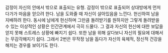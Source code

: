 감정이 자신의 안에서 밖으로 표출되는 유형. 감정이 밖으로 표출되어 상대방에게 먼저 다가가 마음을 얻으려 한다. 남을 도와줄 때 자신이 살아있음을 느낀다. 헌신하여 남을 지배하려 한다. 동시에 남에게 헌신하며 그만큼 돌려받기를 원하지만 그렇게 돌려받을 수 있는 이상적인 상황은 인간관계에서 극히 드물다. 그 결과 자신의 헌신에 대한 보답을 얻지 못해 스트레스 상황에 빠지기 쉽다. 또한 남을 위해 살다보니 자신의 필요에 대해서는 무감각해지기 쉽다. 그래서 2번은 무작정 남을 돕다가 자신의 육체적, 정신적 건강을 해치는 경우를 보이기도 한다.